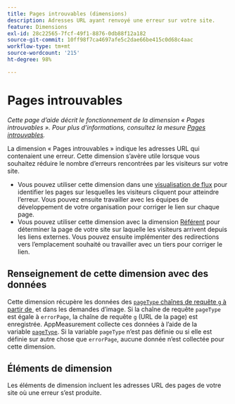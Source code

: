 ```yaml
---
title: Pages introuvables (dimensions)
description: Adresses URL ayant renvoyé une erreur sur votre site.
feature: Dimensions
exl-id: 28c22565-7fcf-49f1-8876-0db88f12a182
source-git-commit: 10ff98f7ca4697afe5c2dae66be415c0d68c4aac
workflow-type: tm+mt
source-wordcount: '215'
ht-degree: 98%

---
```


# Pages introuvables

*Cette page d’aide décrit le fonctionnement de la dimension « Pages introuvables ». Pour plus d’informations, consultez la mesure [Pages introuvables](../metrics/pages-not-found.md).*

La dimension « Pages introuvables » indique les adresses URL qui contenaient une erreur. Cette dimension s’avère utile lorsque vous souhaitez réduire le nombre d’erreurs rencontrées par les visiteurs sur votre site.

* Vous pouvez utiliser cette dimension dans une [visualisation de flux](/help/analyze/analysis-workspace/visualizations/c-flow/flow.md) pour identifier les pages sur lesquelles les visiteurs cliquent pour atteindre l’erreur. Vous pouvez ensuite travailler avec les équipes de développement de votre organisation pour corriger le lien sur chaque page.
* Vous pouvez utiliser cette dimension avec la dimension [Référent](referrer.md) pour déterminer la page de votre site sur laquelle les visiteurs arrivent depuis les liens externes. Vous pouvez ensuite implémenter des redirections vers l’emplacement souhaité ou travailler avec un tiers pour corriger le lien.

## Renseignement de cette dimension avec des données

Cette dimension récupère les données des [`pageType` chaînes de requête `g` à partir de ](/help/implement/validate/query-parameters.md) et dans les demandes d’image. Si la chaîne de requête `pageType` est égale à `errorPage`, la chaîne de requête `g` (URL de la page) est enregistrée. AppMeasurement collecte ces données à l’aide de la variable [`pageType`](/help/implement/vars/page-vars/pagetype.md). Si la variable `pageType` n’est pas définie ou si elle est définie sur autre chose que `errorPage`, aucune donnée n’est collectée pour cette dimension.

## Éléments de dimension

Les éléments de dimension incluent les adresses URL des pages de votre site où une erreur s’est produite.
